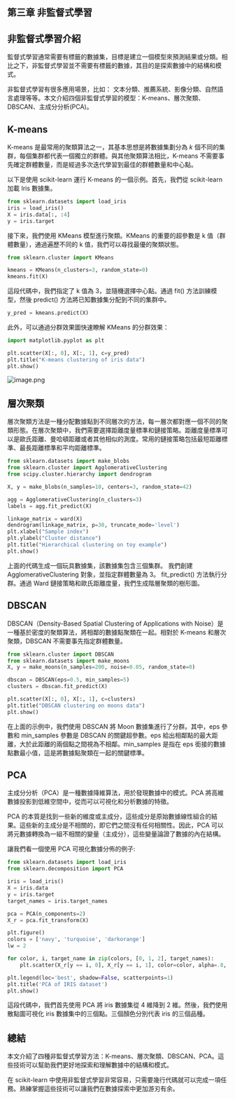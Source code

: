 ## 第三章 非監督式學習

## 非監督式學習介紹
監督式學習通常需要有標籤的數據集，目標是建立一個模型來預測結果或分類。相比之下，非監督式學習並不需要有標籤的數據，其目的是探索數據中的結構和模式。

非監督式學習有很多應用場景，比如： 文本分類、推薦系統、影像分類、自然語言處理等等。本文介紹四個非監督式學習的模型：K-means、層次聚類、DBSCAN、主成分分析(PCA)。

## K-means

K-means 是最常用的聚類算法之一，其基本思想是將數據集劃分為 *k* 個不同的集群，每個集群都代表一個獨立的群體。與其他聚類算法相比，K-means 不需要事先確定群體數量，而是經過多次迭代學習到最佳的群體數量和中心點。

以下是使用 scikit-learn 運行 K-means 的一個示例。首先，我們從 scikit-learn 加載 Iris 數據集。

```python
from sklearn.datasets import load_iris
iris = load_iris()
X = iris.data[:, :4]
y = iris.target
```

接下來，我們使用 KMeans 模型進行聚類。KMeans 的重要的超參數是 k 值（群體數量），通過遍歷不同的 k 值，我們可以尋找最優的聚類狀態。

```python
from sklearn.cluster import KMeans

kmeans = KMeans(n_clusters=3, random_state=0)
kmeans.fit(X)
```

這段代碼中，我們指定了 k 值為 3，並隨機選擇中心點。通過 fit() 方法訓練模型，然後 predict() 方法將已知數據集分配到不同的集群中。

```python
y_pred = kmeans.predict(X)
```

此外，可以通過分群效果圖快速瞭解 KMeans 的分群效果：

```python
import matplotlib.pyplot as plt

plt.scatter(X[:, 0], X[:, 1], c=y_pred)
plt.title("K-means clustering of iris data")
plt.show()
```
![image.png](attachment:image.png)


## 層次聚類

層次聚類方法是一種分配數據點到不同層次的方法，每一層次都對應一個不同的聚類形態。在層次聚類中，我們需要選擇距離度量標準和鏈接策略。距離度量標準可以是歐氏距離、曼哈頓距離或者其他相似的測度。常用的鏈接策略包括最短距離標準、最長距離標準和平均距離標準。

```python
from sklearn.datasets import make_blobs
from sklearn.cluster import AgglomerativeClustering
from scipy.cluster.hierarchy import dendrogram

X, y = make_blobs(n_samples=10, centers=3, random_state=42)

agg = AgglomerativeClustering(n_clusters=3)
labels = agg.fit_predict(X)

linkage_matrix = ward(X)
dendrogram(linkage_matrix, p=30, truncate_mode='level')
plt.xlabel("Sample index")
plt.ylabel("Cluster distance")
plt.title("Hierarchical clustering on toy example")
plt.show()
```

上面的代碼生成一個玩具數據集，該數據集包含三個集群。
我們創建 AgglomerativeClustering 對象，並指定群體數量為 3。
fit_predict() 方法執行分群。通過 Ward 鏈接策略和歐氏距離度量，我們生成階層聚類的樹形圖。

## DBSCAN

DBSCAN（Density-Based Spatial Clustering of Applications with Noise）是一種基於密度的聚類算法，將相鄰的數據點聚類在一起。相對於 K-means 和層次聚類，DBSCAN 不需要事先指定群體數量。

```python
from sklearn.cluster import DBSCAN
from sklearn.datasets import make_moons
X, y = make_moons(n_samples=200, noise=0.05, random_state=0)

dbscan = DBSCAN(eps=0.5, min_samples=5)
clusters = dbscan.fit_predict(X)

plt.scatter(X[:, 0], X[:, 1], c=clusters)
plt.title("DBSCAN clustering on moons data")
plt.show()
```

在上面的示例中，我們使用 DBSCAN 將 Moon 數據集進行了分群。其中，eps 參數和 min_samples 參數是 DBSCAN 的關鍵超參數。eps 給出相鄰點的最大距離，大於此距離的兩個點之間視為不相鄰。min_samples 是指在 eps 銜接的數據點數最小值，這是將數據點聚類在一起的關鍵標準。

## PCA

主成分分析（PCA）是一種數據降維算法，用於發現數據中的模式。PCA 將高維數據投影到低維空間中，從而可以可視化和分析數據的特徵。

PCA 的本質是找到一些新的維度或主成分，這些成分是原始數據線性組合的結果。這些新的主成分是不相關的，即它們之間沒有任何相關性。因此，PCA 可以將元數據轉換為一組不相關的變量（主成分），這些變量論證了數據的內在結構。

讓我們看一個使用 PCA 可視化數據分佈的例子:

```python
from sklearn.datasets import load_iris
from sklearn.decomposition import PCA

iris = load_iris()
X = iris.data
y = iris.target
target_names = iris.target_names

pca = PCA(n_components=2)
X_r = pca.fit_transform(X)

plt.figure()
colors = ['navy', 'turquoise', 'darkorange']
lw = 2

for color, i, target_name in zip(colors, [0, 1, 2], target_names):
    plt.scatter(X_r[y == i, 0], X_r[y == i, 1], color=color, alpha=.8, lw=lw, label=target_name)

plt.legend(loc='best', shadow=False, scatterpoints=1)
plt.title('PCA of IRIS dataset')
plt.show()
```

這段代碼中，我們首先使用 PCA 將 iris 數據集從 4 維降到 2 維。然後，我們使用散點圖可視化 iris 數據集中的三個點。三個顏色分別代表 iris 的三個品種。

## 總結

本文介紹了四種非監督式學習方法：K-means、層次聚類、DBSCAN、PCA。這些技術可以幫助我們更好地探索和理解數據中的結構和模式。

在 scikit-learn 中使用非監督式學習非常容易，只需要幾行代碼就可以完成一項任務。熟練掌握這些技術可以讓我們在數據探索中更加游刃有余。